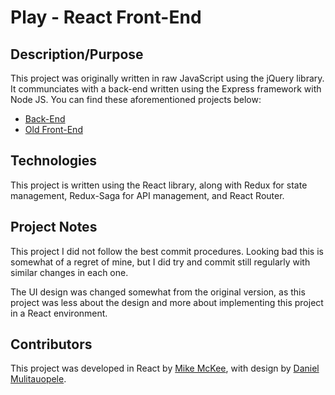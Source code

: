 # Play - React Front-End

## Description/Purpose

This project was originally written in raw JavaScript using the jQuery
library. It communciates with a back-end written using the Express framework
with Node JS. You can find these aforementioned projects below:

 * [Back-End](https://github.com/mikecm1141/play-api)
 * [Old Front-End](https://github.com/mikecm1141/play-js)

## Technologies

This project is written using the React library, along with Redux for state
management, Redux-Saga for API management, and React Router.

## Project Notes

This project I did not follow the best commit procedures. Looking bad this is
somewhat of a regret of mine, but I did try and commit still regularly with
similar changes in each one.

The UI design was changed somewhat from the original version, as this project was
less about the design and more about implementing this project in a React environment.

## Contributors

This project was developed in React by [Mike McKee](https://github.com/mikecm1141/), 
with design by [Daniel Mulitauopele](https://github.com/DanielMulitauopele/).

